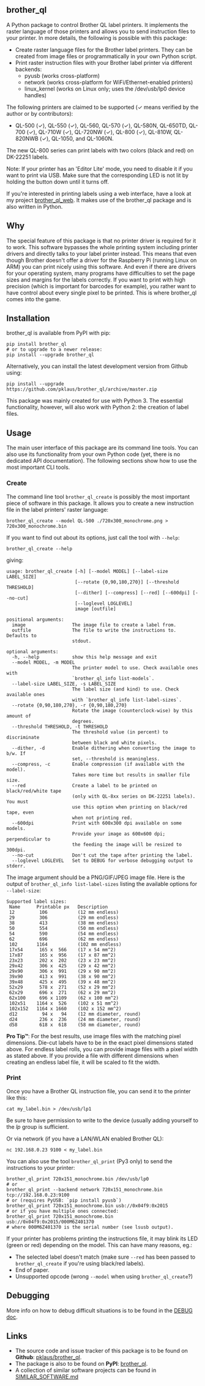 ## brother\_ql

A Python package to control Brother QL label printers.
It implements the raster language of those printers and allows you to send instruction files to your printer.
In more details, the following is possible with this package:

* Create raster language files for the Brother label printers.
  They can be created from image files or programmatically in your own Python script.
* Print raster instruction files with your Brother label printer via different backends:
    * pyusb (works cross-platform)
    * network (works cross-platform for WiFi/Ethernet-enabled printers)
    * linux\_kernel (works on Linux only; uses the /dev/usb/lp0 device handles)

The following printers are claimed to be supported (✓ means verified by the author or by contributors):

* QL-500 (✓), QL-550 (✓), QL-560, QL-570 (✓), QL-580N, QL-650TD, QL-700 (✓), QL-710W (✓), QL-720NW (✓), QL-800 (✓), QL-810W, QL-820NWB (✓), QL-1050, and QL-1060N.

The new QL-800 series can print labels with two colors (black and red) on DK-22251 labels.

Note: If your printer has an 'Editor Lite' mode, you need to disable it if you want to print via USB.
Make sure that the corresponding LED is not lit by holding the button down until it turns off.

If you're interested in printing labels using a web interface, have a look at my project
[brother\_ql\_web](https://github.com/pklaus/brother_ql_web). It makes use of the brother\_ql
package and is also written in Python.

## Why

The special feature of this package is that no printer driver is required for it to work.
This software bypasses the whole printing system including printer drivers and directly
talks to your label printer instead. This means that even though Brother doesn't offer
a driver for the Raspberry Pi (running Linux on ARM) you can print nicely using this software.
And even if there are drivers for your operating system, many programs have difficulties to set
the page sizes and margins for the labels correctly. If you want to print with high precision
(which is important for barcodes for example), you rather want to have control about every
single pixel to be printed. This is where brother\_ql comes into the game.

## Installation

brother\_ql is available from PyPI with pip:

    pip install brother_ql
    # or to upgrade to a newer release:
    pip install --upgrade brother_ql

Alternatively, you can install the latest development version from Github using:

    pip install --upgrade https://github.com/pklaus/brother_ql/archive/master.zip

This package was mainly created for use with Python 3. The essential functionality, however, will also work with Python 2: the creation of label files.

## Usage

The main user interface of this package are its command line tools.
You can also use its functionality from your own Python code (yet, there is no dedicated API documentation).
The following sections show how to use the most important CLI tools.

### Create

The command line tool `brother_ql_create` is possibly the most important piece of software in this package.
It allows you to create a new instruction file in the label printers' raster language:

    brother_ql_create --model QL-500 ./720x300_monochrome.png > 720x300_monochrome.bin

If you want to find out about its options, just call the tool with `--help`:

    brother_ql_create --help

giving:

    usage: brother_ql_create [-h] [--model MODEL] [--label-size LABEL_SIZE]
                             [--rotate {0,90,180,270}] [--threshold THRESHOLD]
                             [--dither] [--compress] [--red] [--600dpi] [--no-cut]
                             [--loglevel LOGLEVEL]
                             image [outfile]
    
    positional arguments:
      image                 The image file to create a label from.
      outfile               The file to write the instructions to. Defaults to
                            stdout.
    
    optional arguments:
      -h, --help            show this help message and exit
      --model MODEL, -m MODEL
                            The printer model to use. Check available ones with
                            `brother_ql_info list-models`.
      --label-size LABEL_SIZE, -s LABEL_SIZE
                            The label size (and kind) to use. Check available ones
                            with `brother_ql_info list-label-sizes`.
      --rotate {0,90,180,270}, -r {0,90,180,270}
                            Rotate the image (counterclock-wise) by this amount of
                            degrees.
      --threshold THRESHOLD, -t THRESHOLD
                            The threshold value (in percent) to discriminate
                            between black and white pixels.
      --dither, -d          Enable dithering when converting the image to b/w. If
                            set, --threshold is meaningless.
      --compress, -c        Enable compression (if available with the model).
                            Takes more time but results in smaller file size.
      --red                 Create a label to be printed on black/red/white tape
                            (only with QL-8xx series on DK-22251 labels). You must
                            use this option when printing on black/red tape, even
                            when not printing red.
      --600dpi              Print with 600x300 dpi available on some models.
                            Provide your image as 600x600 dpi; perpendicular to
                            the feeding the image will be resized to 300dpi.
      --no-cut              Don't cut the tape after printing the label.
      --loglevel LOGLEVEL   Set to DEBUG for verbose debugging output to stderr.

The image argument should be a PNG/GIF/JPEG image file.
Here is the output of `brother_ql_info list-label-sizes` listing the available options for `--label-size`:

    Supported label sizes:
     Name      Printable px   Description
     12         106           (12 mm endless)
     29         306           (29 mm endless)
     38         413           (38 mm endless)
     50         554           (50 mm endless)
     54         590           (54 mm endless)
     62         696           (62 mm endless)
     102       1164           (102 mm endless)
     17x54      165 x  566    (17 x 54 mm^2)
     17x87      165 x  956    (17 x 87 mm^2)
     23x23      202 x  202    (23 x 23 mm^2)
     29x42      306 x  425    (29 x 42 mm^2)
     29x90      306 x  991    (29 x 90 mm^2)
     39x90      413 x  991    (38 x 90 mm^2)
     39x48      425 x  495    (39 x 48 mm^2)
     52x29      578 x  271    (52 x 29 mm^2)
     62x29      696 x  271    (62 x 29 mm^2)
     62x100     696 x 1109    (62 x 100 mm^2)
     102x51    1164 x  526    (102 x 51 mm^2)
     102x152   1164 x 1660    (102 x 152 mm^2)
     d12         94 x   94    (12 mm diameter, round)
     d24        236 x  236    (24 mm diameter, round)
     d58        618 x  618    (58 mm diameter, round)

**Pro Tip™**:
For the best results, use image files with the matching pixel dimensions. Die-cut labels have to be in the exact pixel dimensions stated above. For endless label rolls, you can provide image files with a pixel width as stated above. If you provide a file with different dimensions when creating an endless label file, it will be scaled to fit the width.

### Print

Once you have a Brother QL instruction file, you can send it to the printer like this:

    cat my_label.bin > /dev/usb/lp1

Be sure to have permission to write to the device (usually adding yourself to the *lp* group is sufficient.

Or via network (if you have a LAN/WLAN enabled Brother QL):

    nc 192.168.0.23 9100 < my_label.bin

You can also use the tool `brother_ql_print` (Py3 only) to send the instructions to your printer:

    brother_ql_print 720x151_monochrome.bin /dev/usb/lp0
    # or
    brother_ql_print --backend network 720x151_monochrome.bin tcp://192.168.0.23:9100
    # or (requires PyUSB: `pip install pyusb`)
    brother_ql_print 720x151_monochrome.bin usb://0x04f9:0x2015
    # or if you have multiple ones connected:
    brother_ql_print 720x151_monochrome.bin usb://0x04f9:0x2015/000M6Z401370
    # where 000M6Z401370 is the serial number (see lsusb output).

If your printer has problems printing the instructions file, it may blink its LED (green or red) depending on the model. This can have many reasons, eg.:

* The selected label doesn't match (make sure `--red` has been passed to `brother_ql_create` if you're using black/red labels).
* End of paper.
* Unsupported opcode (wrong `--model` when using `brother_ql_create`?)

## Debugging

More info on how to debug difficult situations is to be found in the [DEBUG doc](https://github.com/pklaus/brother_ql/blob/master/DEBUG.md).

## Links

* The source code and issue tracker of this package is to be found on **Github**: [pklaus/brother\_ql](https://github.com/pklaus/brother_ql).
* The package is also to be found on **PyPI**: [brother\_ql](https://pypi.python.org/pypi/brother_ql).
* A collection of similar software projects can be found in [SIMILAR\_SOFTWARE.md](https://github.com/pklaus/brother_ql/blob/master/SIMILAR_SOFTWARE.md)
